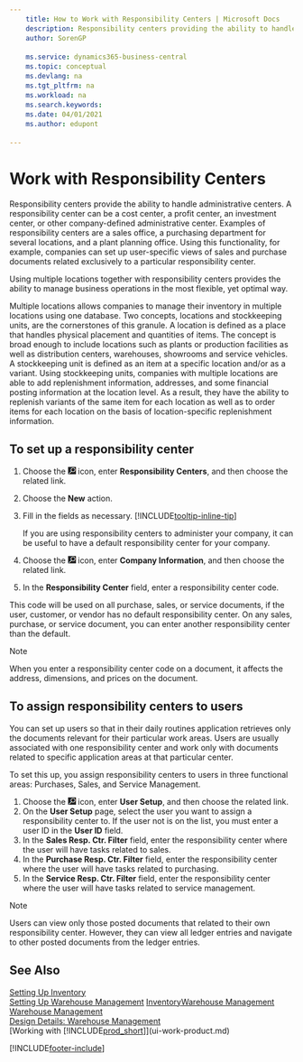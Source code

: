 ```yaml
---
    title: How to Work with Responsibility Centers | Microsoft Docs
    description: Responsibility centers providing the ability to handle administrative centers. A responsibility center can be a cost center, a profit center, an investment center, or other company-defined administrative center.
    author: SorenGP

    ms.service: dynamics365-business-central
    ms.topic: conceptual
    ms.devlang: na
    ms.tgt_pltfrm: na
    ms.workload: na
    ms.search.keywords:
    ms.date: 04/01/2021
    ms.author: edupont

---
```

# Work with Responsibility Centers

Responsibility centers provide the ability to handle administrative centers. A responsibility center can be a cost center, a profit center, an investment center, or other company-defined administrative center. Examples of responsibility centers are a sales office, a purchasing department for several locations, and a plant planning office. Using this functionality, for example, companies can set up user-specific views of sales and purchase documents related exclusively to a particular responsibility center.  

Using multiple locations together with responsibility centers provides the ability to manage business operations in the most flexible, yet optimal way.

Multiple locations allows companies to manage their inventory in multiple locations using one database. Two concepts, locations and stockkeeping units, are the cornerstones of this granule. A location is defined as a place that handles physical placement and quantities of items. The concept is broad enough to include locations such as plants or production facilities as well as distribution centers, warehouses, showrooms and service vehicles. A stockkeeping unit is defined as an item at a specific location and/or as a variant. Using stockkeeping units, companies with multiple locations are able to add replenishment information, addresses, and some financial posting information at the location level. As a result, they have the ability to replenish variants of the same item for each location as well as to order items for each location on the basis of location-specific replenishment information.  

## To set up a responsibility center

1. Choose the ![Lightbulb that opens the Tell Me feature](media/ui-search/search_small.png "Tell me what you want to do") icon, enter **Responsibility Centers**, and then choose the related link.  
2. Choose the **New** action.  
3. Fill in the fields as necessary. [!INCLUDE[tooltip-inline-tip](includes/tooltip-inline-tip_md.md)]  

    If you are using responsibility centers to administer your company, it can be useful to have a default responsibility center for your company.
4. Choose the ![Lightbulb that opens the Tell Me feature](media/ui-search/search_small.png "Tell me what you want to do") icon, enter **Company Information**, and then choose the related link.
5. In the **Responsibility Center** field, enter a responsibility center code.

This code will be used on all purchase, sales, or service documents, if the user, customer, or vendor has no default responsibility center. On any sales, purchase, or service document, you can enter another responsibility center than the default.

> [!NOTE]  
> When you enter a responsibility center code on a document, it affects the address, dimensions, and prices on the document.  

## To assign responsibility centers to users

You can set up users so that in their daily routines application retrieves only the documents relevant for their particular work areas. Users are usually associated with one responsibility center and work only with documents related to specific application areas at that particular center.  

To set this up, you assign responsibility centers to users in three functional areas: Purchases, Sales, and Service Management.  

1. Choose the ![Lightbulb that opens the Tell Me feature](media/ui-search/search_small.png "Tell me what you want to do") icon, enter **User Setup**, and then choose the related link.  
2. On the **User Setup** page, select the user you want to assign a responsibility center to. If the user not is on the list, you must enter a user ID in the **User ID** field.  
3. In the **Sales Resp. Ctr. Filter** field, enter the responsibility center where the user will have tasks related to sales.  
4. In the **Purchase Resp. Ctr. Filter** field, enter the responsibility center where the user will have tasks related to purchasing.  
5. In the **Service Resp. Ctr. Filter** field, enter the responsibility center where the user will have tasks related to service management.  

> [!NOTE]  
> Users can view only those posted documents that related to their own responsibility center. However, they can view all ledger entries and navigate to other posted documents from the ledger entries.

## See Also

[Setting Up Inventory](inventory-setup-inventory.md)  
[Setting Up Warehouse Management](warehouse-setup-warehouse.md)
[Inventory](inventory-manage-inventory.md)[Warehouse Management](warehouse-manage-warehouse.md)  
[Warehouse Management](warehouse-manage-warehouse.md)  
[Design Details: Warehouse Management](design-details-warehouse-management.md)  
[Working with [!INCLUDE[prod_short](includes/prod_short.md)]](ui-work-product.md)  


[!INCLUDE[footer-include](includes/footer-banner.md)]
